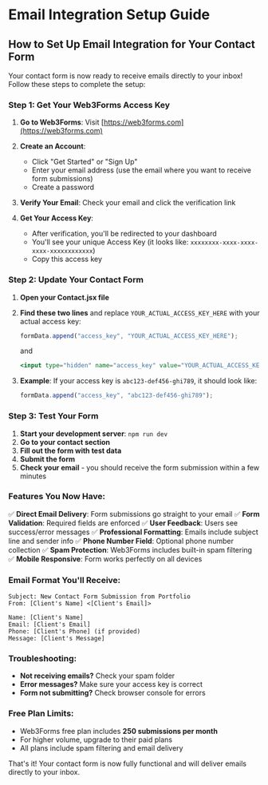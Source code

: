 # Email Integration Setup Guide

## How to Set Up Email Integration for Your Contact Form

Your contact form is now ready to receive emails directly to your inbox! Follow these steps to complete the setup:

### Step 1: Get Your Web3Forms Access Key

1. **Go to Web3Forms**: Visit [https://web3forms.com](https://web3forms.com)

2. **Create an Account**: 
   - Click "Get Started" or "Sign Up"
   - Enter your email address (use the email where you want to receive form submissions)
   - Create a password

3. **Verify Your Email**: Check your email and click the verification link

4. **Get Your Access Key**: 
   - After verification, you'll be redirected to your dashboard
   - You'll see your unique Access Key (it looks like: `xxxxxxxx-xxxx-xxxx-xxxx-xxxxxxxxxxxx`)
   - Copy this access key

### Step 2: Update Your Contact Form

1. **Open your Contact.jsx file**
2. **Find these two lines** and replace `YOUR_ACTUAL_ACCESS_KEY_HERE` with your actual access key:
   ```jsx
   formData.append("access_key", "YOUR_ACTUAL_ACCESS_KEY_HERE");
   ```
   and
   ```jsx
   <input type="hidden" name="access_key" value="YOUR_ACTUAL_ACCESS_KEY_HERE" />
   ```

3. **Example**: If your access key is `abc123-def456-ghi789`, it should look like:
   ```jsx
   formData.append("access_key", "abc123-def456-ghi789");
   ```

### Step 3: Test Your Form

1. **Start your development server**: `npm run dev`
2. **Go to your contact section**
3. **Fill out the form with test data**
4. **Submit the form**
5. **Check your email** - you should receive the form submission within a few minutes

### Features You Now Have:

✅ **Direct Email Delivery**: Form submissions go straight to your email
✅ **Form Validation**: Required fields are enforced
✅ **User Feedback**: Users see success/error messages
✅ **Professional Formatting**: Emails include subject line and sender info
✅ **Phone Number Field**: Optional phone number collection
✅ **Spam Protection**: Web3Forms includes built-in spam filtering
✅ **Mobile Responsive**: Form works perfectly on all devices

### Email Format You'll Receive:

```
Subject: New Contact Form Submission from Portfolio
From: [Client's Name] <[Client's Email]>

Name: [Client's Name]
Email: [Client's Email]
Phone: [Client's Phone] (if provided)
Message: [Client's Message]
```

### Troubleshooting:

- **Not receiving emails?** Check your spam folder
- **Error messages?** Make sure your access key is correct
- **Form not submitting?** Check browser console for errors

### Free Plan Limits:

- Web3Forms free plan includes **250 submissions per month**
- For higher volume, upgrade to their paid plans
- All plans include spam filtering and email delivery

That's it! Your contact form is now fully functional and will deliver emails directly to your inbox.
